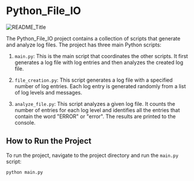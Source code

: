 # Python_File_IO
![README_Title](https://github.com/MarcosPimienta/Python_File_IO/assets/60362847/9b6fd5f5-e2fb-43da-80a3-3954a6685b9b)

The Python_File_IO project contains a collection of scripts that generate and analyze log files. The project has three main Python scripts:

1. `main.py`: This is the main script that coordinates the other scripts. It first generates a log file with log entries and then analyzes the created log file.

2. `file_creation.py`: This script generates a log file with a specified number of log entries. Each log entry is generated randomly from a list of log levels and messages.

3. `analyze_file.py`: This script analyzes a given log file. It counts the number of entries for each log level and identifies all the entries that contain the word "ERROR" or "error". The results are printed to the console.

## How to Run the Project

To run the project, navigate to the project directory and run the `main.py` script:

```bash
python main.py
